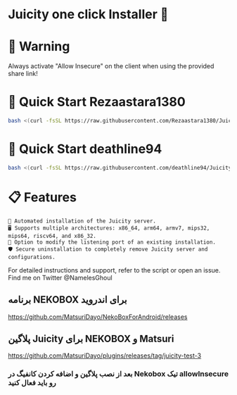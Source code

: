 # Juicity one click Installer 🚀

# 🚨 Warning

Always activate "Allow Insecure" on the client when using the provided share link!


# 🚀 Quick Start Rezaastara1380

```bash
bash <(curl -fsSL https://raw.githubusercontent.com/Rezaastara1380/Juicity-Installer/main/juicity-installer.sh)

```

# 🚀 Quick Start deathline94

```bash
bash <(curl -fsSL https://raw.githubusercontent.com/deathline94/Juicity-Installer/main/juicity-installer.sh)

```

# 📋 Features

    🔧 Automated installation of the Juicity server.
    🖥️ Supports multiple architectures: x86_64, arm64, armv7, mips32, mips64, riscv64, and x86_32.
    🔄 Option to modify the listening port of an existing installation.
    🛡️ Secure uninstallation to completely remove Juicity server and configurations.

For detailed instructions and support, refer to the script or open an issue.
Find me on Twitter @NamelesGhoul

## برنامه NEKOBOX برای اندروید
https://github.com/MatsuriDayo/NekoBoxForAndroid/releases

## پلاگین Juicity برای NEKOBOX و Matsuri
https://github.com/MatsuriDayo/plugins/releases/tag/juicity-test-3

### بعد از نصب پلاگین و اضافه کردن کانفیگ در Nekobox تیک allowInsecure رو باید فعال کنید
